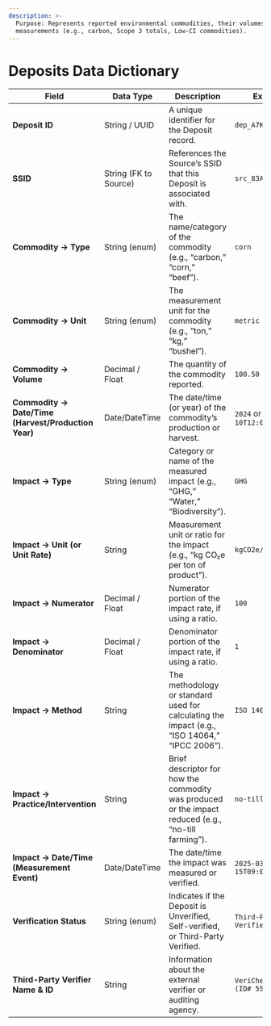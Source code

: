 ```yaml
---
description: >-
  Purpose: Represents reported environmental commodities, their volumes, and
  measurements (e.g., carbon, Scope 3 totals, Low-CI commodities).
---
```


# Deposits Data Dictionary

| Field                                               | Data Type             | Description                                                                                          | Example                       | Constraints/Notes                                                              |
| --------------------------------------------------- | --------------------- | ---------------------------------------------------------------------------------------------------- | ----------------------------- | ------------------------------------------------------------------------------ |
| **Deposit ID**                                      | String / UUID         | A unique identifier for the Deposit record.                                                          | `dep_A7KpM6bPQrW2e`           | Primary key for the deposit. Must be unique.                                   |
| **SSID**                                            | String (FK to Source) | References the Source’s SSID that this Deposit is associated with.                                   | `src_83AskOwkQXm6E`           | Must match a valid Source SSID.                                                |
| **Commodity → Type**                                | String (enum)         | The name/category of the commodity (e.g., “carbon,” “corn,” “beef”).                                 | `corn`                        | Constrained to Commodities Catalog                                             |
| **Commodity → Unit**                                | String (enum)         | The measurement unit for the commodity (e.g., “ton,” “kg,” “bushel”).                                | `metric ton`                  | Must correspond to recognized measurement units.                               |
| **Commodity → Volume**                              | Decimal / Float       | The quantity of the commodity reported.                                                              | `100.50`                      | Must align with the **Unit** (e.g., 100.50 metric tons).                       |
| **Commodity → Date/Time (Harvest/Production Year)** | Date/DateTime         | The date/time (or year) of the commodity’s production or harvest.                                    | `2024` or `2024-05-10T12:00Z` | May store a single year or a full date/time, depending on precision needed.    |
| **Impact → Type**                                   | String (enum)         | Category or name of the measured impact (e.g., “GHG,” “Water,” “Biodiversity”).                      | `GHG`                         | Should align with a controlled vocabulary for impact types.                    |
| **Impact → Unit (or Unit Rate)**                    | String                | Measurement unit or ratio for the impact (e.g., “kg CO₂e per ton of product”).                       | `kgCO2e/ton`                  | If a ratio, use Numerator/Denominator for clarity (see next fields).           |
| **Impact → Numerator**                              | Decimal / Float       | Numerator portion of the impact rate, if using a ratio.                                              | `100`                         | For example, 100 kg CO₂e.                                                      |
| **Impact → Denominator**                            | Decimal / Float       | Denominator portion of the impact rate, if using a ratio.                                            | `1`                           | For example, “per 1 ton of product.”                                           |
| **Impact → Method**                                 | String                | The methodology or standard used for calculating the impact (e.g., “ISO 14064,” “IPCC 2006”).        | `ISO 14064`                   | Helps identify the reporting or calculation standard.                          |
| **Impact → Practice/Intervention**                  | String                | Brief descriptor for how the commodity was produced or the impact reduced (e.g., “no-till farming”). | `no-till farming`             | Useful for capturing relevant production or mitigation details.                |
| **Impact → Date/Time (Measurement Event)**          | Date/DateTime         | The date/time the impact was measured or verified.                                                   | `2025-03-15T09:00:00Z`        | Different from commodity production date; specifically for measurement events. |
| **Verification Status**                             | String (enum)         | Indicates if the Deposit is Unverified, Self-verified, or Third-Party Verified.                      | `Third-Party Verified`        | Could be linked to distinct verification states or certificates.               |
| **Third-Party Verifier Name & ID**                  | String                | Information about the external verifier or auditing agency.                                          | `VeriCheck Inc. (ID# 555)`    | Could be separated into multiple fields (name, ID, accreditation) if needed.   |
